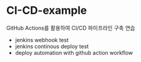 # CI-CD-example
GitHub Actions를 활용하여 CI/CD 파이프라인 구축 연습

- jenkins webhook test
- jenkins continous deploy test
- deploy automation with github action workflow
